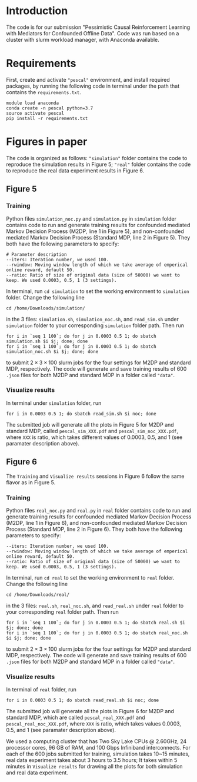 # Introduction

The code is for our submission "Pessimistic Causal Reinforcement Learning with Mediators for Confounded Offline Data". Code was run based on a cluster with slurm workload manager, with Anaconda available.

# Requirements
First, create and activate `"pescal"` environment, and install required packages, by running the following code in terminal under the path that contains the  `requirements.txt`.

```
module load anaconda
conda create -n pescal python=3.7
source activate pescal
pip install -r requirements.txt
```

# Figures in paper

The code is organized as follows: `"simulation"` folder contains the code to reproduce the simulation results in Figure 5; `"real"` folder contains the code to reproduce the real data experiment results in Figure 6.

## Figure 5
### Training
Python files `simulation_noc.py` and `simulation.py` in `simulation` folder contains code to run and generate training results for confounded mediated Markov Decision Process (M2DP, line 1 in Figure 5), and non-confounded mediated Markov Decision Process (Standard MDP, line 2 in Figure 5). They both have the following parameters to specify:

```
# Parameter description
--iters: Iteration number, we used 100.
--rwindow: Moving window length of which we take average of emperical online reward, default 50.
--ratio: Ratio of size of original data (size of 50000) we want to keep. We used 0.0003, 0.5, 1 (3 settings).
```
In terminal, run `cd simulation` to set the working environment to `simulation` folder. Change the following line
```
cd /home/Downloads/simulation/
```

in the 3 files: `simulation.sh`, `simulation_noc.sh`, and `read_sim.sh` under `simulation` folder to your corresponding `simulation` folder path. Then run
```
for i in `seq 1 100`; do for j in 0.0003 0.5 1; do sbatch simulation.sh $i $j; done; done
for i in `seq 1 100`; do for j in 0.0003 0.5 1; do sbatch simulation_noc.sh $i $j; done; done
```
to submit $2\times3\times100$ slurm jobs for the four settings for M2DP and standard MDP, respectively. The code will generate and save training results of 600 `.json` files for both M2DP and standard MDP in a folder called `"data"`.

### Visualize results

In terminal under `simulation` folder, run
```
for i in 0.0003 0.5 1; do sbatch read_sim.sh $i noc; done
```
The submitted job will generate all the plots in Figure 5 for M2DP and standard MDP, called `pescal_sim_XXX.pdf` and `pescal_sim_noc_XXX.pdf`, where `XXX` is ratio, which takes different values of 0.0003, 0.5, and 1 (see paramater description above).

## Figure 6
The `Training` and `Visualize results` sessions in Figure 6 follow the same flavor as in Figure 5.
### Training
Python files `real_noc.py` and `real.py` in `real` folder contains code to run and generate training results for confounded mediated Markov Decision Process (M2DP, line 1 in Figure 6), and non-confounded mediated Markov Decision Process (Standard MDP, line 2 in Figure 6). They both have the following parameters to specify:

```
--iters: Iteration number, we used 100.
--rwindow: Moving window length of which we take average of emperical online reward, default 50.
--ratio: Ratio of size of original data (size of 50000) we want to keep. We used 0.0003, 0.5, 1 (3 settings).
```
In terminal, run `cd real` to set the working environment to `real` folder. Change the following line
```
cd /home/Downloads/real/
```

in the 3 files: `real.sh`, `real_noc.sh`, and `read_real.sh` under `real` folder to your corresponding `real` folder path. Then run
```
for i in `seq 1 100`; do for j in 0.0003 0.5 1; do sbatch real.sh $i $j; done; done
for i in `seq 1 100`; do for j in 0.0003 0.5 1; do sbatch real_noc.sh $i $j; done; done
```
to submit $2\times3\times100$ slurm jobs for the four settings for M2DP and standard MDP, respectively. The code will generate and save training results of 600 `.json` files for both M2DP and standard MDP in a folder called `"data"`.

### Visualize results

In terminal of `real` folder, run
```
for i in 0.0003 0.5 1; do sbatch read_real.sh $i noc; done
```
The submitted job will generate all the plots in Figure 6 for M2DP and standard MDP, which are called `pescal_real_XXX.pdf` and `pescal_real_noc_XXX.pdf`, where `XXX` is ratio, which takes values 0.0003, 0.5, and 1 (see paramater description above).


We used a computing cluster that has Two Sky Lake CPUs @ 2.60GHz, 24 processor cores, 96 GB of RAM, and 100 Gbps Infiniband interconnects. For each of the 600 jobs submitted for training, simulation takes 10~15 minutes, real data experiment takes about 3 hours to 3.5 hours; It takes within 5 minutes in `Visualize results` for drawing all the plots for both simulation and real data experiment.
